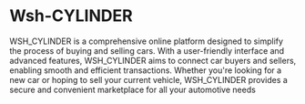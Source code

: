 # Wsh-CYLINDER
WSH_CYLINDER is a comprehensive online platform designed to simplify the process of buying and selling cars. With a user-friendly interface and advanced features, WSH_CYLINDER aims to connect car buyers and sellers, enabling smooth and efficient transactions. Whether you're looking for a new car or hoping to sell your current vehicle, WSH_CYLINDER provides a secure and convenient marketplace for all your automotive needs
